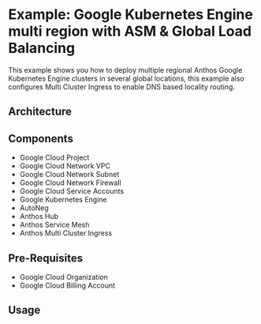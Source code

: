 # Example: Google Kubernetes Engine multi region with ASM & Global Load Balancing

This example shows you how to deploy multiple regional Anthos Google Kubernetes Engine clusters in several global locations, this example also configures Multi Cluster Ingress to enable DNS based locality routing.

## Architecture

## Components
 
* Google Cloud Project
* Google Cloud Network VPC
* Google Cloud Network Subnet
* Google Cloud Network Firewall
* Google Cloud Service Accounts
* Google Kubernetes Engine
* AutoNeg
* Anthos Hub
* Anthos Service Mesh
* Anthos Multi Cluster Ingress

## Pre-Requisites

* Google Cloud Organization
* Google Cloud Billing Account

## Usage


